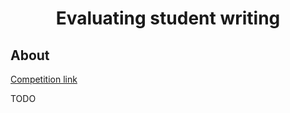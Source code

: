 <center><h1>Evaluating student writing</h1></center>

<h2> About </h2>

[Competition link](https://github.com/Vosloo/evaluating-student-writing)

TODO 
